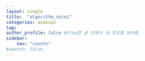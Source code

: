 ```yaml
---
layout: single
title:  "algorithm_note1"
categories: acmicpc
tag:
author_profile: false #true면 글 안에서 내 프로필 보여줌
sidebar:
    nav: "counts"
#search: false
---
```


#


#
